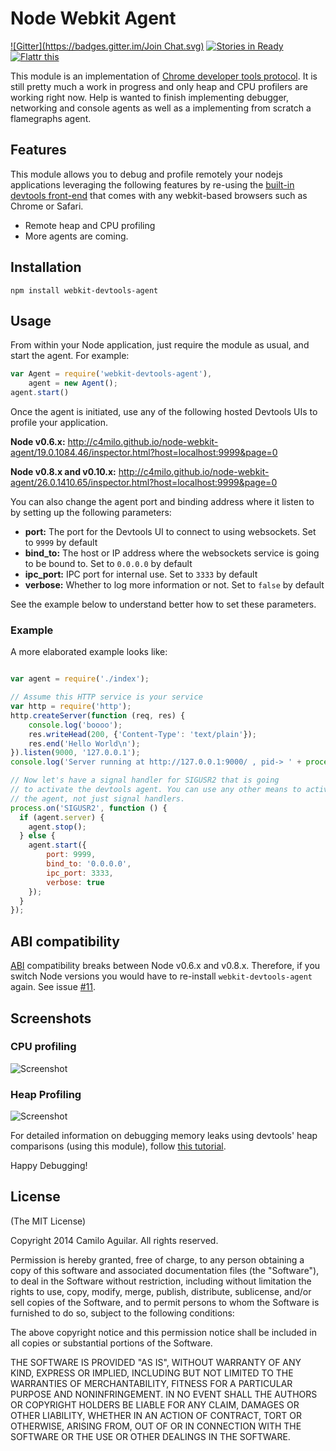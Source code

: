 # Node Webkit Agent
[![Gitter](https://badges.gitter.im/Join Chat.svg)](https://gitter.im/c4milo/node-webkit-agent?utm_source=badge&utm_medium=badge&utm_campaign=pr-badge&utm_content=badge)
[![Stories in Ready](https://badge.waffle.io/c4milo/node-webkit-agent.png?label=ready)](https://waffle.io/c4milo/node-webkit-agent)
<a href="http://flattr.com/thing/799265/c4milonode-webkit-agent-on-GitHub" target="_blank">
<img src="http://api.flattr.com/button/flattr-badge-large.png" alt="Flattr this" title="Flattr this" border="0" /></a>


This module is an implementation of
[Chrome developer tools protocol](http://code.google.com/chrome/devtools/docs/protocol/1.0/index.html).
It is still pretty much a work in progress and only heap and CPU profilers are working right now. Help is wanted to finish implementing debugger, networking and console agents as well as a implementing from scratch a flamegraphs agent.

## Features
This module allows you to debug and profile remotely your nodejs applications
leveraging the following features by re-using the [built-in devtools front-end](http://code.google.com/chrome/devtools/docs/overview.html)
that comes with any webkit-based browsers such as Chrome or Safari.

* Remote heap and CPU profiling
* More agents are coming.

## Installation
`npm install webkit-devtools-agent`

## Usage
From within your Node application, just require the module as usual, and start the agent. For example:

```javascript
var Agent = require('webkit-devtools-agent'),
    agent = new Agent();
agent.start()
```

Once the agent is initiated, use any of the following hosted Devtools UIs to profile your application.

**Node v0.6.x:** http://c4milo.github.io/node-webkit-agent/19.0.1084.46/inspector.html?host=localhost:9999&page=0

**Node v0.8.x and v0.10.x:** http://c4milo.github.io/node-webkit-agent/26.0.1410.65/inspector.html?host=localhost:9999&page=0

You can also change the agent port and binding address where it listen to by setting up the following parameters:

* **port:** The port for the Devtools UI to connect to using websockets. Set to `9999` by default
* **bind_to:** The host or IP address where the websockets service is going to be bound to. Set to `0.0.0.0` by default
* **ipc_port:** IPC port for internal use. Set to `3333` by default
* **verbose:** Whether to log more information or not. Set to `false` by default

See the example below to understand better how to set these parameters.

### Example
A more elaborated example looks like: 

```javascript

var agent = require('./index');

// Assume this HTTP service is your service
var http = require('http');
http.createServer(function (req, res) {
    console.log('boooo');
    res.writeHead(200, {'Content-Type': 'text/plain'});
    res.end('Hello World\n');
}).listen(9000, '127.0.0.1');
console.log('Server running at http://127.0.0.1:9000/ , pid-> ' + process.pid);

// Now let's have a signal handler for SIGUSR2 that is going
// to activate the devtools agent. You can use any other means to activate
// the agent, not just signal handlers.
process.on('SIGUSR2', function () {
  if (agent.server) {
    agent.stop();
  } else {
    agent.start({
        port: 9999,
        bind_to: '0.0.0.0',
        ipc_port: 3333,
        verbose: true
    });
  }
});


```

## ABI compatibility
[ABI](http://en.wikipedia.org/wiki/Application_binary_interface) compatibility breaks between Node v0.6.x and v0.8.x. Therefore, if you switch Node versions you would have to re-install `webkit-devtools-agent` again. See issue [#11](https://github.com/c4milo/node-webkit-agent/issues/11).

## Screenshots
### CPU profiling
![Screenshot](https://i.cloudup.com/YysNMMGE3a.png)

### Heap Profiling
![Screenshot](https://i.cloudup.com/WR5MKG6i02.png)

For detailed information on debugging memory leaks using devtools' heap comparisons (using this module), follow [this tutorial](https://developer.chrome.com/devtools/docs/javascript-memory-profiling).


Happy Debugging!

## License
(The MIT License)

Copyright 2014 Camilo Aguilar. All rights reserved.

Permission is hereby granted, free of charge, to any person obtaining a copy
of this software and associated documentation files (the "Software"), to
deal in the Software without restriction, including without limitation the
rights to use, copy, modify, merge, publish, distribute, sublicense, and/or
sell copies of the Software, and to permit persons to whom the Software is
furnished to do so, subject to the following conditions:

The above copyright notice and this permission notice shall be included in
all copies or substantial portions of the Software.

THE SOFTWARE IS PROVIDED "AS IS", WITHOUT WARRANTY OF ANY KIND, EXPRESS OR
IMPLIED, INCLUDING BUT NOT LIMITED TO THE WARRANTIES OF MERCHANTABILITY,
FITNESS FOR A PARTICULAR PURPOSE AND NONINFRINGEMENT. IN NO EVENT SHALL THE
AUTHORS OR COPYRIGHT HOLDERS BE LIABLE FOR ANY CLAIM, DAMAGES OR OTHER
LIABILITY, WHETHER IN AN ACTION OF CONTRACT, TORT OR OTHERWISE, ARISING
FROM, OUT OF OR IN CONNECTION WITH THE SOFTWARE OR THE USE OR OTHER DEALINGS
IN THE SOFTWARE.
